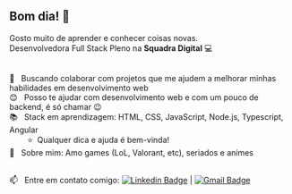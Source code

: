 <!--
**naygo/naygo** is a ✨ _special_ ✨ repository because its `README.md` (this file) appears on your GitHub profile
-->

<!-- <img width="auto" src=""> -->

## Bom dia! 👋
Gosto muito de aprender e conhecer coisas novas.
<br/>Desenvolvedora Full Stack Pleno na **Squadra Digital** :computer:

 <br/> :blue_heart: &nbsp; Buscando colaborar com projetos que me ajudem a melhorar minhas habilidades em desenvolvimento web
 <br/> :blush: &nbsp; Posso te ajudar com desenvolvimento web e com um pouco de backend, é só chamar :wink:
 <br/> :books: &nbsp; Stack em aprendizagem: HTML, CSS, JavaScript, Node.js, Typescript, Angular
 </br> &emsp;&emsp; :star: &nbsp;Qualquer dica e ajuda é bem-vinda!
 <br/> 💬  &nbsp; Sobre mim: Amo games (LoL, Valorant, etc), seriados e animes
 
 <br/> :mailbox: &nbsp; Entre em contato comigo: [![Linkedin Badge](https://img.shields.io/badge/-NaylaGomes-blue?style=flat-square&logo=Linkedin&logoColor=white&link=https://https://www.linkedin.com/in/naygo/)](https://www.linkedin.com/in/naygo/) 
| 
[![Gmail Badge](https://img.shields.io/badge/-nayla.cgs@gmail.com-c14438?style=flat-square&logo=Gmail&logoColor=white&link=mailto:nayla.cgs@gmail.com)](mailto:nayla.cgs@gmail.com)

